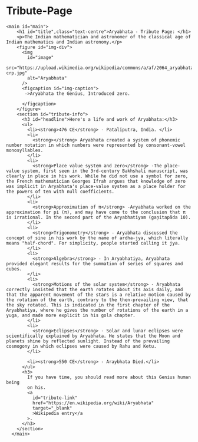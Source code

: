 # Tribute-Page


<html lang="en">
<head>
    <meta charset="UTF-8">
    <meta http-equiv="X-UA-Compatible" content="IE=edge">
    <meta name="viewport" content="width=device-width, initial-scale=1.0">
    <title>Tribute Page</title>
</head>
<body>
    
    <main id="main">
        <h1 id="title",class="text-centre">Aryabhata - Tribute Page: </h1>
        <p>The Indian mathematician and astronomer of the classical age of Indian mathematics and Indian astronomy.</p>
        <figure id="img-div">
          <img
            id="image"
            src="https://upload.wikimedia.org/wikipedia/commons/a/af/2064_aryabhata-crp.jpg"
            alt="Aryabhata"
          />
          <figcaption id="img-caption">
           ->Aryabhata the Genius, Introduced zero.

          </figcaption>
        </figure>
        <section id="tribute-info">
          <h3 id="headline">Here's a life and work of Aryabhata:</h3>
          <ul>
            <li><strong>476 CE</strong> - Pataliputra, India. </li>
            <li>
              <strong></strong> Aryabhata created a system of phonemic number notation in which numbers were represented by consonant-vowel monosyllables.
            </li>
            <li>
              <strong>Place value system and zero</strong> -The place-value system, first seen in the 3rd-century Bakhshali manuscript, was clearly in place in his work. While he did not use a symbol for zero, the French mathematician Georges Ifrah argues that knowledge of zero was implicit in Aryabhata's place-value system as a place holder for the powers of ten with null coefficients.
            </li>
            <li>
              <strong>Approximation of π</strong> -Aryabhata worked on the approximation for pi (π), and may have come to the conclusion that π is irrational. In the second part of the Aryabhatiyam (gaṇitapāda 10).
            </li>
            <li>
              <strong>Trigonometry</strong> - Aryabhata discussed the concept of sine in his work by the name of ardha-jya, which literally means "half-chord". For simplicity, people started calling it jya.
            </li>
            <li>
              <strong>Algebra</strong> - In Aryabhatiya, Aryabhata provided elegant results for the summation of series of squares and cubes.
            </li>
            <li>
              <strong>Motions of the solar system</strong> - Aryabhata correctly insisted that the earth rotates about its axis daily, and that the apparent movement of the stars is a relative motion caused by the rotation of the earth, contrary to the then-prevailing view, that the sky rotated. This is indicated in the first chapter of the Aryabhatiya, where he gives the number of rotations of the earth in a yuga, and made more explicit in his gola chapter.
            </li>
            <li>
              <strong>Eclipses</strong> - Solar and lunar eclipses were scientifically explained by Aryabhata. He states that the Moon and planets shine by reflected sunlight. Instead of the prevailing cosmogony in which eclipses were caused by Rahu and Ketu.
            </li>
        
            <li><strong>550 CE</strong> - Araybhata Died.</li>
          </ul>
          <h3>
            If you have time, you should read more about this Genius human being
            on his.
            <a
              id="tribute-link"
              href="https://en.wikipedia.org/wiki/Aryabhata"
              target="_blank"
              >Wikipedia entry</a
            >.
          </h3>
        </section>
      </main>
          
    
</body>
</html>
